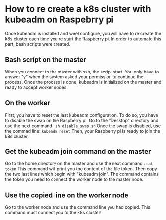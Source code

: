 # How to re create a k8s cluster with kubeadm on Raspebrry pi

Once kubeadm is installed and weel configure, you will have to re create the k8s cluster each time you re start the Raspberry pi. In order to automate this part, bash scripts were created.

## Bash script on the master

When you connect to the master with ssh, the script start. You only have to answer "y" when the system asked your permission to continue the process.
Once the process is done, kubeadm is initialized on the master and ready to accept worker nodes.

## On the worker

First, you have to reset the last kubeadm configuration. To do so, you have to disable the swap on the Raspberry pi. Go to the "Desktop" directory and use the next command :
``
sh disable_swap.sh
``
Once the swap is disabled, use the commad line:
``
kubeadm reset
``
Then, your Raspberry pi is ready to join the k8s cluster.

## Get the kubeadm join command on the master

Go to the home directory on the master and use the next command :
``
cat token
``
This command will print you the content of the file token. Then copy the two last lines which begin with "kubeadm join". The command contains the token you need to connect the worker node to the master node.

## Use the copied line on the worker node
Go to the worker node and use the command line you had copied. This command must connect you to the k8s cluster!
